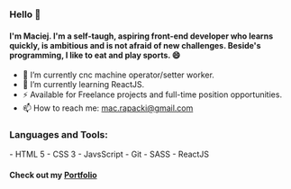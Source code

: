 ### Hello 👋

#### I'm Maciej. I'm a self-taugh, aspiring front-end developer who learns quickly, is ambitious and is not afraid of new challenges. Beside's programming,  I like to eat and play sports. 😄


- 🔨 I’m currently cnc machine operator/setter worker.
- 🌱 I’m currently learning ReactJS.
- ⚡  Available for Freelance projects and full-time position opportunities.
- 📫 How to reach me: [mac.rapacki@gmail.com](mailto:mac.rapacki@gmail.com)
<h3 align="left">Languages and Tools:</h3>
- HTML 5
- CSS 3
- JavsScript
- Git
- SASS
- ReactJS


#### Check out my [Portfolio](https://macrapacki.github.io/Portfolio/)
<!--
**MacRapacki/MacRapacki** is a ✨ _special_ ✨ repository because its `README.md` (this file) appears on your GitHub profile.

Here are some ideas to get you started:

- 🔭 I’m currently working on ...
- 🌱 I’m currently learning ...
- 👯 I’m looking to collaborate on ...
- 🤔 I’m looking for help with ...
- 💬 Ask me about ...
- 📫 How to reach me: ...
- 😄 Pronouns: ...
- ⚡ Fun fact: ...
-->
